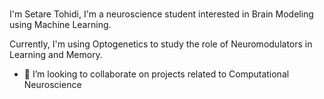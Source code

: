 ### 

I'm Setare Tohidi, I'm a neuroscience student interested in Brain Modeling using Machine Learning. 

Currently, I'm using Optogenetics to study the role of Neuromodulators in Learning and Memory.

- 👯 I’m looking to collaborate on projects related to Computational Neuroscience


<!--
**httpseee/httpseee** is a ✨ _special_ ✨ repository because its `README.md` (this file) appears on your GitHub profile.

